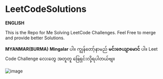# LeetCodeSolutions
**ENGLISH**

This is the Repo for Me Solving LeetCode Challenges. Feel Free to merge and provide better Solutions. 

**MYANMAR(BURMA)**
**Mingalar** ပါ။ ကျွန်တော့်နာမည် **မင်းဇေယျာမောင်** ပါ။ Leet Code Challenge လေးတွေ အတူတူ ဖြေရှင်းလို့ရပါတယ်ဗျ။

![image](https://github.com/user-attachments/assets/4545e277-06de-48cc-b999-0814bb8f92d6)

